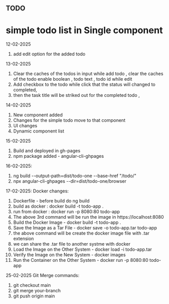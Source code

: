 
## TODO

# simple todo list in Single component

12-02-2025
1. add edit option for the added todo

13-02-2025
1. Clear the caches of the todos in input while add todo , 
    clear the caches of the todo enable boolean , todo text , todo id while edit
2. Add checkbox to the todo while click that the status will changed to completed,
3. then the task title will be striked out for the completed todo ,

14-02-2025
1. New component added 
2. Changes for the simple todo move to that component
3. UI changes
4. Dynamic component list  

15-02-2025
1. Build and deployed in gh-pages
2. npm package added - angular-cli-ghpages 

16-02-2025:
1. ng build --output-path=dist/todo-one --base-href "/todo/"
2. npx angular-cli-ghpages --dir=dist/todo-one/browser

17-02-2025: Docker changes:
1. Dockerfile - before build do ng build
2. build as docker : docker build -t todo-app .
3. run from docker : docker run -p 8080:80 todo-app
4. The above 3rd command will be run the image in https://localhost:8080
5. Build the Docker Image - docker build -t todo-app .
6. Save the Image as a Tar File - docker save -o todo-app.tar todo-app
7. the above command will be create the docker image file with .tar extension 
8. we can share the .tar file to another systme with docker
9. Load the Image on the Other System - docker load -i todo-app.tar
10. Verify the Image on the New System - docker images
11. Run the Container on the Other System - docker run -p 8080:80 todo-app

25-02-2025 Git Merge commands: 
1. git checkout main
2. git merge your-branch
3. git push origin main

